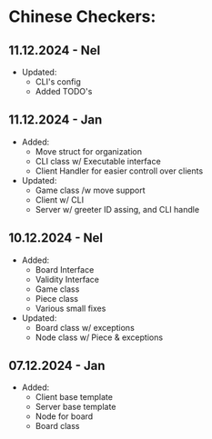 # Chinese Checkers:
## 11.12.2024 - Nel
- Updated:
  - CLI's config
  - Added TODO's

## 11.12.2024 - Jan
- Added:
  - Move struct for organization
  - CLI class w/ Executable interface
  - Client Handler for easier controll over clients
- Updated:
  - Game class /w move support
  - Client w/ CLI
  - Server w/ greeter ID assing, and CLI handle 

## 10.12.2024 - Nel
- Added:
  - Board Interface
  - Validity Interface
  - Game class
  - Piece class
  - Various small fixes
- Updated:
  - Board class w/ exceptions
  - Node class w/ Piece & exceptions

## 07.12.2024 - Jan
- Added:
  - Client base template
  - Server base template
  - Node for board
  - Board class

